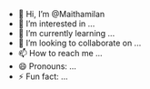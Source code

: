 - 👋 Hi, I’m @Maithamilan
- 👀 I’m interested in ...
- 🌱 I’m currently learning ...
- 💞️ I’m looking to collaborate on ...
- 📫 How to reach me ...
- 😄 Pronouns: ...
- ⚡ Fun fact: ...
  

<!---
Maithamilan/Maithamilan is a ✨ special ✨ repository because its `README.md` (this file) appears on your GitHub profile.
You can click the Preview link to take a look at your changes.
--->
